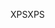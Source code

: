 <span data-ttu-id="68d08-101">XPS</span><span class="sxs-lookup"><span data-stu-id="68d08-101">XPS</span></span>
